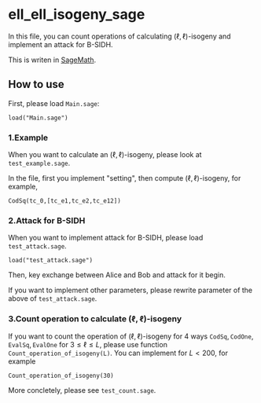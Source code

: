 
# ell_ell_isogeny_sage

In this file, you can count operations of calculating $(\ell,\ell)$-isogeny and implement an attack for B-SIDH.

This is writen in [SageMath](https://www.sagemath.org).

## How to use

First, please load `Main.sage`: 

```
load("Main.sage")
```


### 1.Example

When you want to calculate  an $(\ell,\ell)$-isogeny, please look at `test_example.sage`.

In the file, first you implement "setting", then compute  $(\ell,\ell)$-isogeny, for example, 

```
CodSq(tc_0,[tc_e1,tc_e2,tc_e12])
```

### 2.Attack for B-SIDH

When you want to implement attack for B-SIDH, please load `test_attack.sage`.

```
load("test_attack.sage")
```

Then, key exchange between Alice and Bob and attack for it begin. 

If you want to implement other parameters, please rewrite parameter of the above of `test_attack.sage`.


### 3.Count operation to calculate $(\ell,\ell)$-isogeny 

If you want to count the operation of $(\ell,\ell)$-isogeny for 4 ways $\mathtt{CodSq}, \mathtt{CodOne}, \mathtt{EvalSq}, \mathtt{EvalOne}$ for $3\le \ell\le L$, 
please use function `Count_operation_of_isogeny(L)`. You can implement for $L < 200$, for example

```
Count_operation_of_isogeny(30)
```
More concletely, please see `test_count.sage`.



